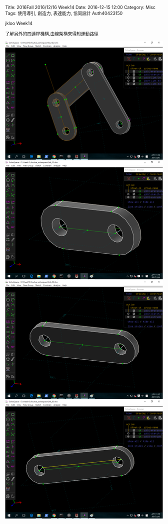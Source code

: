 Title: 2016Fall 2016/12/16 Week14
Date: 2016-12-15 12:00
Category: Misc
Tags: 使用導引, 創造力, 表達能力, 協同設計
Auth40423150

jkloo Week14

了解另外的四連桿機構,由線架構來得知運動路徑

<img src="./../data/fourbar.png" width= "800" />

<img src="./../data/fourbar30.png" width= "800" />

<img src="./../data/fourbar50.png" width= "800" />

<img src="./../data/fourbar60.png" width= "800" />